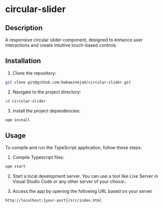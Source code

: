# circular-slider

## Description

A responsive circular slider component, designed to enhance user interactions and create intuitive touch-based controls

## Installation

1. Clone the repository:

```bash
git clone git@github.com:babaeinejad/circular-slider.git
```

2. Navigate to the project directory:

```bash
cd circular-slider
```

3. Install the project dependencies:

```bash
npm install
```

## Usage

To compile and run the TypeScript application, follow these steps:

1. Compile Typescript files:

```bash
npm start
```

2. Start a local development server. You can use a tool like Live Server in Visual Studio Code or any other server of your choice.:

3. Access the app by opening the following URL based on your server

```bash
http://localhost:{your-port}/src/index.html
```

